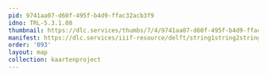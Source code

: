```yaml
---
pid: 9741aa07-d60f-495f-b4d9-ffac32acb3f9
idno: TRL-5.3.1.08
thumbnail: https://dlc.services/thumbs/7/4/9741aa07-d60f-495f-b4d9-ffac32acb3f9/full/400,339/0/default.jpg
manifest: https://dlc.services/iiif-resource/delft/string1string2string3/kaartenproject-2007/TRL-5.3.1.08
order: '093'
layout: map
collection: kaartenproject
---
```

